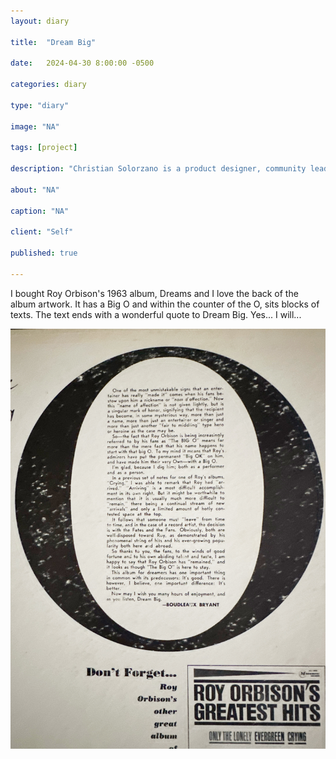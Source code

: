 ```yaml
---
layout: diary

title:  "Dream Big"

date:   2024-04-30 8:00:00 -0500

categories: diary

type: "diary"

image: "NA"

tags: [project]

description: "Christian Solorzano is a product designer, community leader, educator, and podcast host."

about: "NA"

caption: "NA"

client: "Self"

published: true

---
```

I bought Roy Orbison's 1963 album, Dreams and I love the back of the album artwork. It has a Big O and within the 
counter of the O, sits blocks of texts. The text ends with a wonderful quote to Dream Big. Yes... I will...

![Roy Orbison](/assets/images/diary/20240430.jpg)







